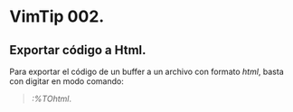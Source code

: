# VimTip 002.

## Exportar código a Html.

Para exportar el código de un buffer a un archivo con formato *html*, basta con digitar en modo comando:
>*:%TOhtml*.
